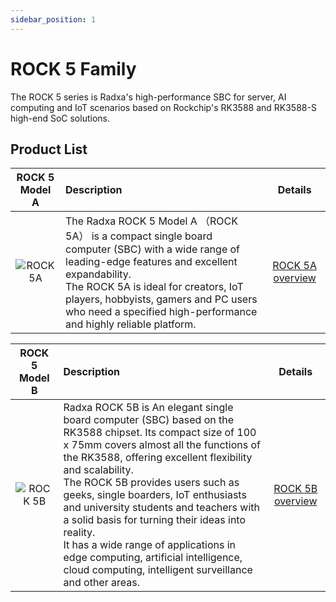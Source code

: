 ```yaml
---
sidebar_position: 1
---
```


# ROCK 5 Family

The ROCK 5 series is Radxa's high-performance SBC for server, AI computing and IoT scenarios based on Rockchip's RK3588 and RK3588-S high-end SoC solutions.

## Product List

|               ROCK 5 Model A               | Description                                                                                                                                                                                                                                                                                                   |                          Details                           |
| :----------------------------------------: | :------------------------------------------------------------------------------------------------------------------------------------------------------------------------------------------------------------------------------------------------------------------------------------------------------------ | :--------------------------------------------------------: |
| ![ROCK 5A](/img/rock5a/ROCK-5A-comic.webp) | The Radxa ROCK 5 Model A （ROCK 5A） is a compact single board computer (SBC) with a wide range of leading-edge features and excellent expandability. <br/>The ROCK 5A is ideal for creators, IoT players, hobbyists, gamers and PC users who need a specified high-performance and highly reliable platform. | [ROCK 5A overview](/rock5/rock5a/getting-started/overview) |

|               ROCK 5 Model B               | Description                                                                                                                                                                                                                                                                                                                                                                                                                                                                                                                                    |                          Details                           |
| :----------------------------------------: | :--------------------------------------------------------------------------------------------------------------------------------------------------------------------------------------------------------------------------------------------------------------------------------------------------------------------------------------------------------------------------------------------------------------------------------------------------------------------------------------------------------------------------------------------- | :--------------------------------------------------------: |
| ![ROCK 5B](/img/rock5b/ROCK-5B-comic.webp) | Radxa ROCK 5B is An elegant single board computer (SBC) based on the RK3588 chipset. Its compact size of 100 x 75mm covers almost all the functions of the RK3588, offering excellent flexibility and scalability.<br/>The ROCK 5B provides users such as geeks, single boarders, IoT enthusiasts and university students and teachers with a solid basis for turning their ideas into reality.<br/>It has a wide range of applications in edge computing, artificial intelligence, cloud computing, intelligent surveillance and other areas. | [ROCK 5B overview](/rock5/rock5b/getting-started/overview) |
